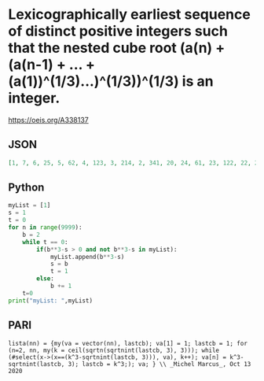 # Lexicographically earliest sequence of distinct positive integers such that the nested cube root \(a\(n\) \+ \(a\(n\-1\) \+ \.\.\. \+ \(a\(1\)\)^\(1/3\)\.\.\.\)^\(1/3\)\)^\(1/3\) is an integer\.
https://oeis.org/A338137
## JSON
```JSON
[1, 7, 6, 25, 5, 62, 4, 123, 3, 214, 2, 341, 20, 24, 61, 23, 122, 22, 213, 21, 340, 57, 60, 121, 59, 212, 58, 339, 118, 120, 211, 119, 338, 209, 210, 337, 336, 505, 19, 509, 56, 508, 117, 507, 208, 506, 335, 722, 18, 726, 55, 725, 116, 724, 207, 723, 334, 993, 17, 997, 54, 996]
```
## Python
```Python
myList = [1]
s = 1
t = 0
for n in range(9999):
    b = 2
    while t == 0:
        if(b**3-s > 0 and not b**3-s in myList):
            myList.append(b**3-s)
            s = b
            t = 1
        else:
            b += 1
    t=0
print("myList: ",myList)
```
## PARI
```PARI
lista(nn) = {my(va = vector(nn), lastcb); va[1] = 1; lastcb = 1; for (n=2, nn, my(k = ceil(sqrtn(sqrtnint(lastcb, 3), 3))); while (#select(x->(x==(k^3-sqrtnint(lastcb, 3))), va), k++); va[n] = k^3-sqrtnint(lastcb, 3); lastcb = k^3;); va; } \\ _Michel Marcus_, Oct 13 2020
```

